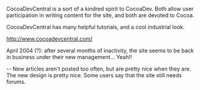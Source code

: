 

CocoaDevCentral is a sort of a kindred spirit to CocoaDev. Both allow user participation in writing content for the site, and both are devoted to Cocoa.

CocoaDevCentral has many helpful tutorials, and a cool industrial look.

http://www.cocoadevcentral.com/

April 2004 (?): after several months of inactivity, the site seems to be back in business under their new management... Yeah!!

-- New articles aren't posted too often, but are pretty nice when they are. The new design is pretty nice. Some users say that the site still needs forums.
